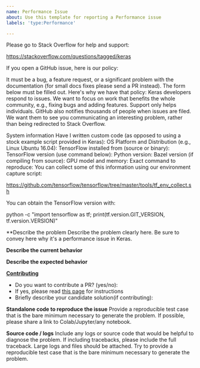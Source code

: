 ```yaml
---
name: Performance Issue
about: Use this template for reporting a Performance issue
labels: 'type:Performance'

---
```


Please go to Stack Overflow for help and support:

https://stackoverflow.com/questions/tagged/keras

If you open a GitHub issue, here is our policy:

It must be a bug, a feature request, or a significant problem with the documentation (for small docs fixes please send a PR instead).
The form below must be filled out.
Here's why we have that policy: Keras developers respond to issues. We want to focus on work that benefits the whole community, e.g., fixing bugs and adding features. Support only helps individuals. GitHub also notifies thousands of people when issues are filed. We want them to see you communicating an interesting problem, rather than being redirected to Stack Overflow.

System information
Have I written custom code (as opposed to using a stock example script provided in Keras):
OS Platform and Distribution (e.g., Linux Ubuntu 16.04):
TensorFlow installed from (source or binary):
TensorFlow version (use command below):
Python version:
Bazel version (if compiling from source):
GPU model and memory:
Exact command to reproduce:
You can collect some of this information using our environment capture script:

https://github.com/tensorflow/tensorflow/tree/master/tools/tf_env_collect.sh

You can obtain the TensorFlow version with:

python -c "import tensorflow as tf; print(tf.version.GIT_VERSION, tf.version.VERSION)"

**Describe the problem
Describe the problem clearly here. Be sure to convey here why it's a performance issue in Keras.

**Describe the current behavior**


**Describe the expected behavior**

**[Contributing](https://github.com/keras-team/keras/blob/master/CONTRIBUTING.md)**

- Do you want to contribute a PR? (yes/no):
- If yes, please read [this page](https://github.com/keras-team/keras/blob/master/CONTRIBUTING.md) for instructions
- Briefly describe your candidate solution(if contributing):

**Standalone code to reproduce the issue**
Provide a reproducible test case that is the bare minimum necessary to generate
the problem. If possible, please share a link to Colab/Jupyter/any notebook.


**Source code / logs**
Include any logs or source code that would be helpful to diagnose the problem. If including tracebacks, please include the full traceback. Large logs and files should be attached. Try to provide a reproducible test case that is the bare minimum necessary to generate the problem.
